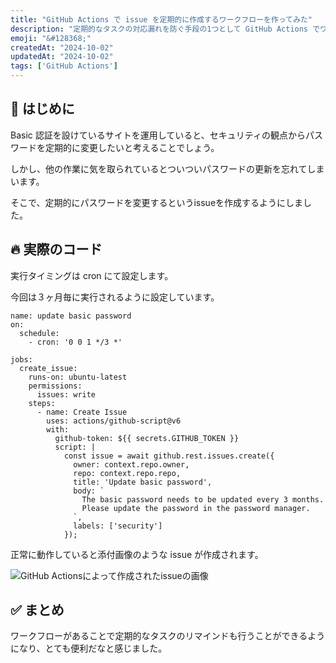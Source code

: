 ```yaml
---
title: "GitHub Actions で issue を定期的に作成するワークフローを作ってみた"
description: "定期的なタスクの対応漏れを防ぐ手段の1つとして GitHub Actions でワークフローを作成しました。"
emoji: "&#128368;"
createdAt: "2024-10-02"
updatedAt: "2024-10-02"
tags: ['GitHub Actions']
---
```


## &#x1f64b; はじめに

Basic 認証を設けているサイトを運用していると、セキュリティの観点からパスワードを定期的に変更したいと考えることでしょう。

しかし、他の作業に気を取られているとついついパスワードの更新を忘れてしまいます。

そこで、定期的にパスワードを変更するというissueを作成するようにしました。

## &#128293; 実際のコード

実行タイミングは cron にて設定します。

今回は３ヶ月毎に実行されるように設定しています。

```
name: update basic password
on:
  schedule:
    - cron: '0 0 1 */3 *'

jobs:
  create_issue:
    runs-on: ubuntu-latest
    permissions:
      issues: write
    steps:
      - name: Create Issue
        uses: actions/github-script@v6
        with:
          github-token: ${{ secrets.GITHUB_TOKEN }}
          script: |
            const issue = await github.rest.issues.create({
              owner: context.repo.owner,
              repo: context.repo.repo,
              title: 'Update basic password',
              body: `
                The basic password needs to be updated every 3 months.
                Please update the password in the password manager.
              `,
              labels: ['security']
            });
```

正常に動作していると添付画像のような issue が作成されます。

![GitHub Actionsによって作成されたissueの画像](/images/content/issues-created-with-gitHub-actions.png)

## &#x2705; まとめ

ワークフローがあることで定期的なタスクのリマインドも行うことができるようになり、とても便利だなと感じました。
